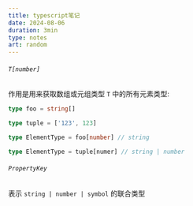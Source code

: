 ```yaml
---
title: typescript笔记
date: 2024-08-06
duration: 3min
type: notes
art: random
---
```


###### `T[number]`

作用是用来获取数组或元组类型 `T` 中的所有元素类型:

```ts
type foo = string[]

type tuple = ['123', 123]

type ElementType = foo[number] // string

type ElementType = tuple[numer] // string | number
```

###### `PropertyKey`

表示 `string | number | symbol` 的联合类型
